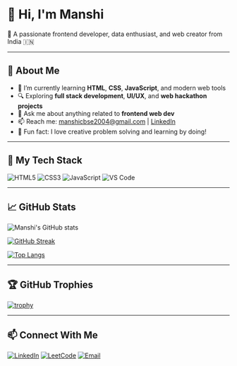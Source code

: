 # 👋 Hi, I'm Manshi

🎯 A passionate frontend developer, data enthusiast, and web creator from India 🇮🇳

---

## 🚀 About Me

- 🌱 I’m currently learning **HTML**, **CSS**, **JavaScript**, and modern web tools
- 🔍 Exploring **full stack development**, **UI/UX**, and **web hackathon projects**
- 💬 Ask me about anything related to **frontend web dev**
- 📫 Reach me: manshicbse2004@gmail.com | [LinkedIn](https://www.linkedin.com/in/manshi-432640269/)
- 🧠 Fun fact: I love creative problem solving and learning by doing!

---

## 🧰 My Tech Stack

![HTML5](https://img.shields.io/badge/HTML5-E34F26?style=for-the-badge&logo=html5&logoColor=white)
![CSS3](https://img.shields.io/badge/CSS3-1572B6?style=for-the-badge&logo=css3&logoColor=white)
![JavaScript](https://img.shields.io/badge/JavaScript-F7DF1E?style=for-the-badge&logo=javascript&logoColor=black)
![VS Code](https://img.shields.io/badge/VS%20Code-007ACC?style=for-the-badge&logo=visual-studio-code&logoColor=white)

---

## 📈 GitHub Stats

![Manshi's GitHub stats](https://github-readme-stats.vercel.app/api?username=YourGitHubUsername&show_icons=true&theme=tokyonight)

[![GitHub Streak](https://github-readme-streak-stats.herokuapp.com?user=YourGitHubUsername&theme=tokyonight&hide_border=false)](https://git.io/streak-stats)

[![Top Langs](https://github-readme-stats.vercel.app/api/top-langs/?username=YourGitHubUsername&layout=compact&theme=tokyonight)](https://github.com/anuraghazra/github-readme-stats)

---

## 🏆 GitHub Trophies

[![trophy](https://github-profile-trophy.vercel.app/?username=YourGitHubUsername&theme=gruvbox)](https://github.com/ryo-ma/github-profile-trophy)

---

## 📫 Connect With Me

[![LinkedIn](https://img.shields.io/badge/LinkedIn-blue?style=for-the-badge&logo=linkedin&logoColor=white)](https://www.linkedin.com/in/manshi-432640269/)
[![LeetCode](https://img.shields.io/badge/LeetCode-orange?style=for-the-badge&logo=leetcode&logoColor=white)](https://leetcode.com/u/manshics23/)
[![Email](https://img.shields.io/badge/Gmail-D14836?style=for-the-badge&logo=gmail&logoColor=white)](mailto:manshicbse2004@gmail.com)
